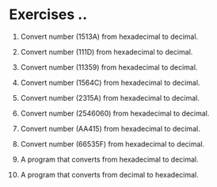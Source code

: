 # Exercises ..

1. Convert number (1513A) from hexadecimal to decimal.

2. Convert number (111D) from hexadecimal to decimal.

3. Convert number (11359) from hexadecimal to decimal.

4. Convert number (1564C) from hexadecimal to decimal.

5. Convert number (2315A) from hexadecimal to decimal.

6. Convert number (2546060) from hexadecimal to decimal.

7. Convert number (AA415) from hexadecimal to decimal.

8. Convert number (66535F) from hexadecimal to decimal.

9. A program that converts from hexadecimal to decimal.

10. A program that converts from decimal to hexadecimal.
